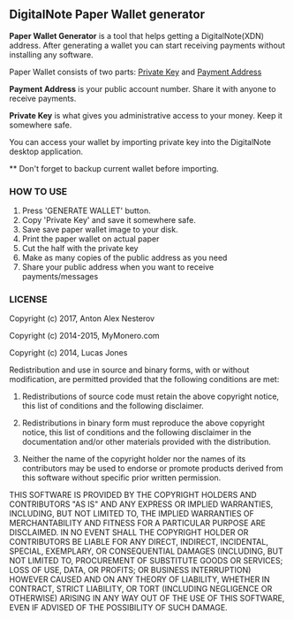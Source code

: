 ## DigitalNote Paper Wallet generator

**Paper Wallet Generator** is a tool that helps getting a DigitalNote(XDN) address. After generating a wallet you can start receiving payments without installing any software. 



Paper Wallet consists of two parts: <u>Private Key</u> and <u>Payment Address</u>



**Payment Address** is your public account number. Share it with anyone to receive payments.


**Private Key** is what gives you administrative access to your money. Keep it somewhere safe.


You can access your wallet by importing private key into the DigitalNote desktop application. 


** Don't forget to backup current wallet before importing.  

### HOW TO USE
1. Press 'GENERATE WALLET' button.
2. Copy 'Private Key' and save it somewhere safe.
3. Save save paper wallet image to your disk.
4. Print the paper wallet on actual paper
5. Cut the half with the private key
6. Make as many copies of the public address as you need
7. Share your public address when you want to receive payments/messages



### LICENSE

Copyright (c) 2017, Anton Alex Nesterov


Copyright (c) 2014-2015, MyMonero.com


Copyright (c) 2014, Lucas Jones



Redistribution and use in source and binary forms, with or without modification, are
permitted provided that the following conditions are met:

1. Redistributions of source code must retain the above copyright notice, this list of
   conditions and the following disclaimer.

2. Redistributions in binary form must reproduce the above copyright notice, this list
   of conditions and the following disclaimer in the documentation and/or other
   materials provided with the distribution.

3. Neither the name of the copyright holder nor the names of its contributors may be
   used to endorse or promote products derived from this software without specific
   prior written permission.

THIS SOFTWARE IS PROVIDED BY THE COPYRIGHT HOLDERS AND CONTRIBUTORS "AS IS" AND ANY
EXPRESS OR IMPLIED WARRANTIES, INCLUDING, BUT NOT LIMITED TO, THE IMPLIED WARRANTIES OF
MERCHANTABILITY AND FITNESS FOR A PARTICULAR PURPOSE ARE DISCLAIMED. IN NO EVENT SHALL
THE COPYRIGHT HOLDER OR CONTRIBUTORS BE LIABLE FOR ANY DIRECT, INDIRECT, INCIDENTAL,
SPECIAL, EXEMPLARY, OR CONSEQUENTIAL DAMAGES (INCLUDING, BUT NOT LIMITED TO,
PROCUREMENT OF SUBSTITUTE GOODS OR SERVICES; LOSS OF USE, DATA, OR PROFITS; OR BUSINESS
INTERRUPTION) HOWEVER CAUSED AND ON ANY THEORY OF LIABILITY, WHETHER IN CONTRACT,
STRICT LIABILITY, OR TORT (INCLUDING NEGLIGENCE OR OTHERWISE) ARISING IN ANY WAY OUT OF
THE USE OF THIS SOFTWARE, EVEN IF ADVISED OF THE POSSIBILITY OF SUCH DAMAGE.